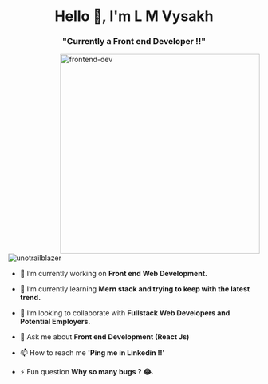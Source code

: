 <h1 align="center">Hello 👋, I'm L M Vysakh</h1>
<h3 align="center">"Currently a Front end Developer !!"</h3>

<img align="right" width="400" alt="frontend-dev" src="https://media.tenor.com/CeDk6XdCgOUAAAAi/develop-web.gif">

<p align="left"> <img src="https://komarev.com/ghpvc/?username=unotrailblazer&label=Profile%20views&color=0e75b6&style=for-the-badge" alt="unotrailblazer" /> </p>

- 🔭 I’m currently working on **Front end Web Development.**

- 🌱 I’m currently learning **Mern stack and trying to keep with the latest trend.**

- 👯 I’m looking to collaborate with **Fullstack Web Developers and Potential Employers.**

- 💬 Ask me about **Front end Development (React Js)**

- 📫 How to reach me **'Ping me in Linkedin !!'**

- ⚡ Fun question **Why so many bugs ? 😂.**
